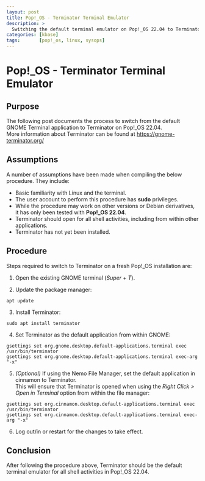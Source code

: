 ```yaml
---
layout: post
title: Pop!_OS - Terminator Terminal Emulator
description: >
  Switching the default terminal emulator on Pop!_OS 22.04 to Terminator.
categories: [kbase]
tags:       [pop!_os, linux, sysops]
---
```

# Pop!_OS - Terminator Terminal Emulator

## Purpose
The following post documents the process to switch from the default GNOME Terminal application to Terminator on Pop!_OS 22.04.  
More information about Terminator can be found at <https://gnome-terminator.org/>

## Assumptions
A number of assumptions have been made when compiling the below procedure. They include:
+ Basic familiarity with Linux and the terminal.
+ The user account to perform this procedure has **sudo** privileges.
+ While the procedure may work on other versions or Debian derivatives, it has only been tested with **Pop!_OS 22.04**.
+ Terminator should open for all shell activities, including from within other applications.
+ Terminator has not yet been installed.

## Procedure
Steps required to switch to Terminator on a fresh Pop!_OS installation are:
1. Open the existing GNOME terminal (*Super + T*).

2. Update the package manager:  
```shell
apt update
```
3. Install Terminator:  
```shell
sudo apt install terminator
```
4. Set Terminator as the default application from within GNOME:  
```shell
gsettings set org.gnome.desktop.default-applications.terminal exec /usr/bin/terminator  
gsettings set org.gnome.desktop.default-applications.terminal exec-arg "-x"
```
5. *(Optional)* If using the Nemo File Manager, set the default application in cinnamon to Terminator.  
This will ensure that Terminator is opened when using the *Right Click > Open in Terminal* option from within the file manager:  
```shell
gsettings set org.cinnamon.desktop.default-applications.terminal exec /usr/bin/terminator
gsettings set org.cinnamon.desktop.default-applications.terminal exec-arg "-x"
```
6. Log out/in or restart for the changes to take effect.

## Conclusion
After following the procedure above, Terminator should be the default terminal emulator for all shell activities in Pop!_OS 22.04.